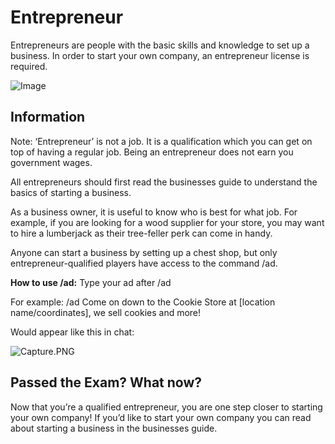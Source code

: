 # Entrepreneur

Entrepreneurs are people with the basic skills and knowledge to set up a business. In order to start your own company, an entrepreneur license is required.

![Image](https://media.discordapp.net/attachments/838356841217916989/1165656781675040768/2022-06-18_18.39.04.png?ex=6547a579&is=65353079&hm=9516f2ffedd3739e77d6ba08c36d6e66243971e927e6c251ea19d34ff4ab89f1&=&width=1266&height=671)

## Information
Note: ‘Entrepreneur’ is not a job. It is a qualification which you can get on top of having a regular job. Being an entrepreneur does not earn you government wages.

All entrepreneurs should first read the businesses guide to understand the basics of starting a business.

As a business owner, it is useful to know who is best for what job. For example, if you are looking for a wood supplier for your store, you may want to hire a lumberjack as their tree-feller perk can come in handy.

Anyone can start a business by setting up a chest shop, but only entrepreneur-qualified players have access to the command /ad.

**How to use /ad:**
Type your ad after /ad

For example:
/ad Come on down to the Cookie Store at [location name/coordinates], we sell cookies and more!

Would appear like this in chat:

![Capture.PNG](https://cdn.discordapp.com/attachments/838356841217916989/1165956573378658344/capture-png.png?ex=6548bcad&is=653647ad&hm=012b13acd8e58610ff8f42ec34f34877d80b32fb7c095935edc3fcbe3780f878&)

## Passed the Exam? What now?
Now that you’re a qualified entrepreneur, you are one step closer to starting your own company! If you’d like to start your own company you can read about starting a business in the businesses guide.
